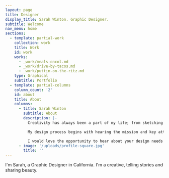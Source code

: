 ```yaml
---
layout: page
title: Designer
display_title: Sarah Winton. Graphic Designer.
subtitle: Welcome
nav_menu: home
sections:
  - template: partial-work
    collection: work
    title: Work
    id: work
    works:
      - _work/meals-oncol.md
      - _work/drive-by-tacos.md
      - _work/puttin-on-the-ritz.md
    type: Graphical
    subtitle: Portfolio
  - template: partial-columns
    column_count: '2'
    id: about
    title: About
    columns:
      - title: Sarah Winton
        subtitle: About
        description: |-
          Creativity has always been a part of my life; from sketching and painting as a kid, to discovering my love for graphic design. Now as freelance designer I have the opportunity to work with clients to create logos, complete visual identity systems, and marketing material. My passion is to create visuals that artfully and effectively achieves my clients goals, from non-profits, to brick and mortar shops, to entrepreneurs.

          My design process begins with hearing the mission and key attributes of your business. Then I collect inspiration, sketch, and create a presentation for you. Meeting deadlines and keeping good communication is very important to me. I continue to work till the project is artfully designed and meets my clients goals.

          I would love the opportunity to hear about your design needs - let me know, and I'll schedule a FREE consultation.
      - image: '/uploads/profile-square.jpg'
        title: ''
---
```


I'm Sarah, a Graphic Designer in California. I'm a creative, telling stories and sharing beauty.
